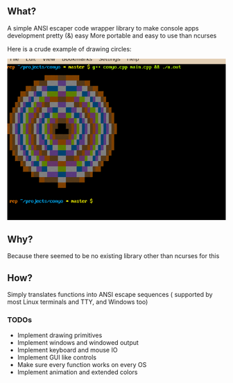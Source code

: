 ## What?

A simple ANSI escaper code wrapper library to make console apps development pretty (&) easy
More portable and easy to use than ncurses

Here is a crude example of drawing circles:

![Circles](/doc/example.png)


## Why?
Because there seemed to be no existing library other than ncurses for this

## How?
Simply translates functions into ANSI escape sequences ( supported by most Linux terminals and TTY, and Windows too) 

### TODOs

 * Implement drawing primitives
 * Implement windows and windowed output
 * Implement keyboard and mouse IO
 * Implement GUI like controls
 * Make sure every function works on every OS
 * Implement animation and extended colors
 



